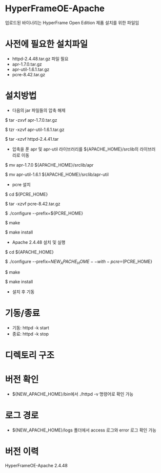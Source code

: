 # HyperFrameOE-Apache

업로드된 바이너리는 HyperFrame Open Edition 제품 설치를 위한 파일임

# 사전에 필요한 설치파일

- httpd-2.4.48.tar.gz 파일 필요  
- apr-1.7.0.tar.gz  
- apr-util-1.6.1.tar.gz
- pcre-8.42.tar.gz 

# 설치방법

- 다음의 jar 파일들의 압축 해제

$ tar -zxvf apr-1.7.0.tar.gz    

$ tzr -xzvf apr-util-1.6.1.tar.gz  

$ tar -xzvf httpd-2.4.41.tar  

- 압축을 푼 apr 및 apr-util 라이브러리를 ${APACHE_HOME}/srclib의 라이브러리로 이동

$ mv apr-1.7.0 ${APACHE_HOME}/srclib/apr

$ mv apr-util-1.6.1 ${APACHE_HOME}/srclib/apr-util


- pcre 설치

$ cd ${PCRE_HOME}

$ tar -xzvf pcre-8.42.tar.gz

$ ./configure --prefix=${PCRE_HOME}

$ make

$ make install

-  Apache 2.4.48 설치 및 실행

$ cd ${APACHE_HOME}

$ ./configure --prefix=${NEW_APACHE_HOME} --with-pcre=${PCRE_HOME}

$ make

$ make install

- 설치 후 기동

# 기동/종료

- 기동:  httpd -k start
- 종료:  httpd -k stop

# 디렉토리 구조

# 버전 확인

- ${NEW_APACHE_HOME}/bin에서 ./httpd -v 명령어로 확인 가능

# 로그 경로

- ${NEW_APACHE_HOME}/logs 폴더에서 access 로그와 error 로그 확인 가능

# 버전 이력

HyperFrameOE-Apache 2.4.48
